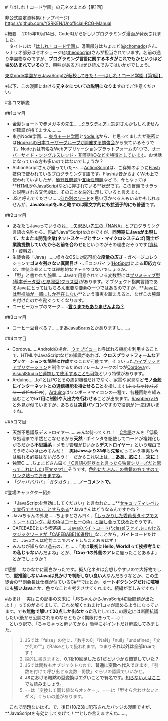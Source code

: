 #「はしれ！コード学園」の元ネタまとめ【第1回】

非公式設定資料集(トップページ)  
https://github.com/YSRKEN/Unofficial-RCG-Manual

#概要
　2015年10月14日、CodeIQから新しいプログラミング漫画が発表されました。  
　タイトルは「[はしれ！コード学園](https://codeiq.jp/magazine/category/%E3%81%AF%E3%81%97%E3%82%8C%EF%BC%81%E3%82%B3%E3%83%BC%E3%83%89%E5%AD%A6%E5%9C%92/)」。漫画部分はちょまど([@chomado](https://twitter.com/chomado))さん、シナリオ部分はセオショージ([@theodoorjp](https://twitter.com/theodoorjp))さんが担当されています。名前の通り学園物なのですが、**プログラミング言語に関するネタがこれでもかというほど埋め込まれている**ので、興味がある方はぜひ読んでみてはいかがでしょう。

[東京node学園からJavaScriptが転校してきた！──はしれ！コード学園【第1回】](https://codeiq.jp/magazine/2015/10/30057/)

※以下、この漫画における**元ネタについての説明になります**のでご注意ください。

#各コマ解説

##1コマ目

* 金髪ショートで赤メガネの先生……[クラウディア・窓辺](https://msdn.microsoft.com/ja-jp/claudia00_01.aspx)さんかもしれませんが確証が持てません……。
* 東京Node学園……[東京モード学園](http://www.mode.ac.jp/tokyo/)と[Node.js](https://nodejs.org/en/)から、と思ってましたが厳密には[Node.jsの日本ユーザーグループが開催する勉強会](http://nodejs.connpass.com/)から来ているそうです。Node.jsは有名なWebアプリケーションプラットフォームの1つで、[サーバーサイド・シングルスレッド・非同期I/Oなどを特徴としています](http://qiita.com/hshimo/items/1ecb7ed1b567aacbe559)。お世話になっている方も多いのではないでしょうか？
* ActionScriptさんが座っていた～……[ActionScript](https://ja.wikipedia.org/wiki/ActionScript)は、ご存知のように[Flash](http://www.adobe.com/jp/products/flash.html)技術で使われているプログラミング言語です。Flashは昔からよくWeb上で使われていましたが、[脆弱性問題](http://itpro.nikkeibp.co.jp/atcl/column/14/346926/072700308/)や[互換性問題](https://helpx.adobe.com/jp/flash-player/kb/cq01160102.html)などで、今となっては**[HTML5](http://www.html5.com/)や[JavaScript](https://developer.mozilla.org/ja/docs/Web/JavaScript)などに押されている**状況です。この冒頭でサラッと説明される交代劇は、そのことを端的に示していると言えます。
* JSと呼んでください……[何か別のワード](http://bylines.news.yahoo.co.jp/abumiasaki/20151014-00050457/)を思い浮かべる人もいるかもしれませんが、**JavaScriptをJSと略すのは頭文字的にも拡張子的にも普通**です。

##2コマ目
* あなたもJavaっていうのね……[矢沢あい先生の「NANA」](http://annex.s-manga.net/s-nana/)とプログラミング言語の名称から。何故"Java"Scriptなのかですが、**同時期にJavaが出現して、たまたま開発企業(ネットスケープとサン・マイクロシステムズ)同士が業務提携していたから名前を合わせた**というのがその理由だそうです([資料1](http://web.archive.org/web/20020808015822/http://wp.netscape.com/columns/techvision/innovators_be.html)・[資料2](http://web.archive.org/web/20020606002913/http://wp.netscape.com/newsref/pr/newsrelease67.html))。
* 生徒会長「Java」……様々なOSに対応可能な**度量の広さ**・ガベージコレクションで**ゴミを残さない真面目さ**・JITコンパイラ([HotSpot](http://www.oracle.com/technetwork/java/javase/tech/index-jsp-136373.html))による**即応力**など、生徒会長としては理想的なキャラではないでしょうか。
* 「型」と書かれた腕章……Javaで用意されている変数型には[プリミティブ型(基本データ型)と参照型(クラス型)](http://qiita.com/chihiro/items/870eca6e911fa5cd8e58)があります。オブジェクト指向言語であるJavaにとってはもちろん重要な要素の一つではあるのですが、**[Javaには型推論が一部にしか存在しない](http://masatoshitada.hatenadiary.jp/entry/2015/02/09/190150)**という事実を踏まえると、なぜこの腕章を付けたのかを勘ぐりたくなります。
* コーヒーカップのマーク……**[言うまでもありませんよね？](http://www.coffee-black.info/coffee-beans/java.html)**

##3コマ目
* コーヒー豆食べる？……まあ[JavaBeans](http://qiita.com/takashibagura/items/0864b9e546bb6c054689)とかありますし……。

##4コマ目
* Cordova……Androidの場合、[ウェブビュー](http://ketchapp.jp/word/3154.html)と呼ばれる機能を利用することで、HTMLやJavaScriptなどの知識があれば、**クロスプラットフォームなアプリケーションを簡単に作成**することが可能です。そういった[ハイブリッドアプリケーション](http://qiita.com/hmukaida/items/3eaa17ebc0e841bbc515)を制作するためのフレームワークの1つが[Cordova](http://cordova.apache.org/)で、[VisualStudioと連携して使用することも可能](https://codeiq.jp/magazine/2015/06/24809/)という特徴があります。
* Arduino……IoTとはPCとその周辺機器だけでなく、家電や家具など**モノ全般にインターネットとの通信機能を持たせること**を指します(~~ぶっちゃけバズワーｄｹﾞﾌﾝｹﾞﾌﾝ~~)。[Arduino](https://www.arduino.cc/)はワンボードマイコンの一種で、各種回路を組み込むことで**IoT用に制御や入出力を行わせる**ことが出来ます。[Raspberry Pi](https://www.raspberrypi.org/)と外見が似ていますが、あちらは**実質パソコン**ですので役割が(一応)違いますね。

##5コマ目
* 天然不思議系デストロイヤー……みんな待ってくれ！　[C言語](https://ja.wikibooks.org/wiki/C%E8%A8%80%E8%AA%9E)さんを「低級な処理まで平然とこなせるから**天然**・ポインタを駆使してコードが複雑化しがちだから**不思議系**・メモリ管理が甘いから**デストロイヤー**」という理由でそう呼ぶのは止めるんだ！　**実はJavaより23年も先輩**だっていう事実も今は触れる必要はないだろう！　だからこれ以上は……**[ああ、窓に！　窓に！](http://www.ioccc.org/)**
* 独習C……ちょまどさん曰く[「C言語の鈍器本と言ったら独習シリーズだと思ってこれにした(原文ママ)」](https://twitter.com/chomado/status/654143137661620224)そうです。[色的にたぶんこの書籍の方ですのでリンク貼っておきますね](http://www.amazon.co.jp/dp/4798102962/)。
* 「ジャババババ」「ガタガタ」……**ノーコメントで。**

#登場キャラクター紹介
* 「JavaScriptを無効にしてください」と言われた……**[セキュリティレベルで実行できないことすらある](https://www.java.com/ja/download/help/jcp_security.xml)**Javaさんはどうなるんですかね？
* Javaちゃんの外見……ちょまどさん曰く、[「しっかりした委員長タイプでストレートロング。髪の色はコーヒーの色」と話し合って決めた](https://twitter.com/chomado/status/659334327352750080)そうです。
* CAFEBABEという喫茶店……[Javaのバイトコード(*.class)ファイルにおけるマジックワードが「CAFEBABE(16進数)」](http://d.hatena.ne.jp/torazuka/20120820/cafebabe)なことから。**バイト**コードだけに、Javaさんは絶対ここでバイトしたことあるはず！
* みんなが知らない過去のこと……「実は**最初にHello, World!って挨拶考えたの私じゃない**んだよね」とか、「**Cray-1の外側のアレ**に座ったことあるよ」とかでしょうか？

#感想
　なかなかに面白かったです。擬人化ネタは妄想しやすいので大好物でして、**型推論しないJavaは見かけで判断しない良い人**なんだろうなとか、この生徒会の**副会長は仕様が似ているC#**ではとか、**オートボクシングだけに喧嘩にも強いJava**とか、色々なことを考えさせてくれます。続編が楽しみですね！

#おまけ
　実はこの記事の文末に「JSちゃんからJavaScript初級問題が出たよ！」ってのがありまして、これを解くとおまけ1コマが読めるようになっています。でも**無勉で解いて20点しか出なかった**私としてはこの設定には断固抗議したい(後から公開されるのならともかく期限付きって……)！  
　という訳で、「ちゃちゃっと解いてから」簡単にポイントだけ解説してみました。

>1. JSでは「false」の他に、「数字の0」「NaN」「null」「undefined」「文字列の""」がfalseとして扱われます。つまり**それ以外は全部true**です！
>2. 端的に書きますと、**0.1を10回足したら1だといつから錯覚していた？**
>3. JSでは関数もオブジェクトなので、**普通に変数へ代入できます**。「引数を付けて呼び出せる変数＝関数」ぐらいの認識でいいかと。
>4. **JSにおける暗黙の型変換はエグいことで有名です。**[知らない人はここでも読みましょう。](http://antibayesian.hateblo.jp/entry/20130119/1358611896)
>5. ==は「変換して同じ値ならオッケー」、===は「型すら合わせないとダメ」ぐらいの差があります。

　これで問題ないはず。で、後日(10/23)に配布されたバッジの漫画ですが、
**JavaScriptを有効にしてあげて！**としか言えませんね……。
